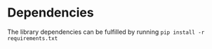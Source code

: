 # Dependencies

The library dependencies can be fulfilled by running `pip install -r requirements.txt`